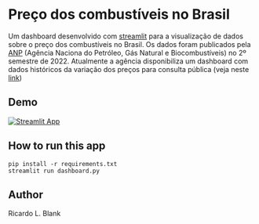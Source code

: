 # Preço dos combustíveis no Brasil

Um dashboard desenvolvido com [streamlit](https://streamlit.io/) para a visualização de dados sobre o preço dos combustíveis no Brasil. Os dados foram publicados pela [ANP](https://www.gov.br/anp/pt-br/centrais-de-conteudo/dados-abertos/serie-historica-de-precos-de-combustiveis) (Agência Naciona do Petróleo, Gás Natural e Biocombustíveis) no 2º semestre de 2022. 
Atualmente a agência disponibiliza um dashboard com dados históricos da variação dos preços para consulta pública (veja neste [link](https://app.powerbi.com/view?r=eyJrIjoiMGM0NDhhMTUtMjQwZi00N2RlLTk1M2UtYjkxZTlkNzM1YzE5IiwidCI6IjQ0OTlmNGZmLTI0YTYtNGI0Mi1iN2VmLTEyNGFmY2FkYzkxMyJ9))

## Demo
[![Streamlit App](https://static.streamlit.io/badges/streamlit_badge_black_white.svg)](https://preco-combustiveis.streamlit.app/)

## How to run this app
```
pip install -r requirements.txt
streamlit run dashboard.py
```

## Author
Ricardo L. Blank
